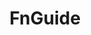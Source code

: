---
layout: default
cost: not free, cost varies
description: Database of financial information about Korean firms, plus national banking,
  finance and economic data
last_edit: Mon, 19 Jun 2023 16:35:48 GMT
location: https://www.fnguide.com/
open_access: 'FALSE'
shortname: fnguide
tags:
- korea
- financial
- firms
title: FnGuide
uuid: fc1de32d-b969-459d-a2ae-6bfc729142e7
versioning: 'FALSE'
---